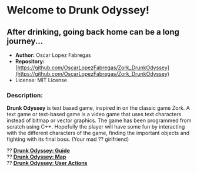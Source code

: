 # **Welcome to Drunk Odyssey!** 
##  After drinking, going back home can be a long journey...

* **Author:** Oscar Lopez Fabregas
* **Repository:** [https://github.com/OscarLopezFabregas/Zork_DrunkOdyssey](https://github.com/OscarLopezFabregas/Zork_DrunkOdyssey)
* License: MIT License

### Description:
**Drunk Odyssey** is text based game, inspired in on the classic game Zork. A text game or text-based game is a video game that uses text characters instead of bitmap or vector graphics. The game has been programmed from scratch using C++. Hopefully the player will have some fun by interacting with the different characters of the game, finding the important objects and fighting with its final boss. (Your mad ?? girlfriend)

 ?? [**Drunk Odyssey: Guide**](https://github.com/OscarLopezFabregas/Zork_DrunkOdyssey/wiki/Guide)                  
 ?? [**Drunk Odyssey: Map**](https://github.com/OscarLopezFabregas/Zork_DrunkOdyssey/wiki/Map)                       
 ?? [**Drunk Odyssey: User Actions**](https://github.com/OscarLopezFabregas/Zork_DrunkOdyssey/wiki/User-Actions)      